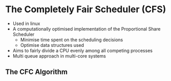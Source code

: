 # The Completely Fair Scheduler (CFS)
- Used in linux
- A computationally optimised implementation of the Proportional Share Scheduler
	- Minimise time spent on the scheduling decisions
	- Optimise data structures used
- Aims to fairly divide a CPU evenly among all competing processes
- Multi queue approach in multi-core systems

## The CFC Algorithm
